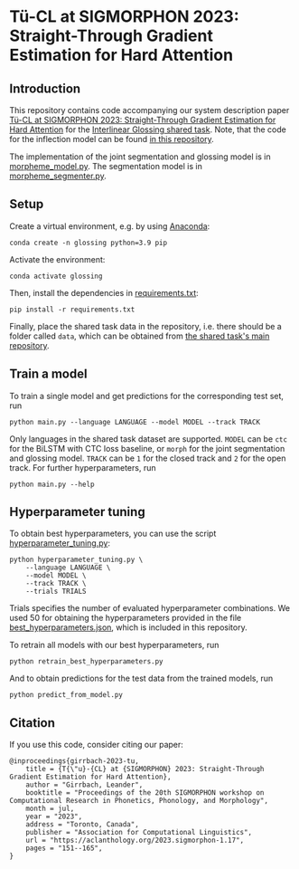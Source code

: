 # Tü-CL at SIGMORPHON 2023: Straight-Through Gradient Estimation for Hard Attention
## Introduction

This repository contains code accompanying our system description paper [Tü-CL at SIGMORPHON 2023: Straight-Through Gradient Estimation for Hard Attention](https://aclanthology.org/2023.sigmorphon-1.17/) for the [Interlinear Glossing shared task](https://aclanthology.org/2023.sigmorphon-1.20/).
Note, that the code for the inflection model can be found [in this repository](https://github.com/LGirrbach/sigmorphon-2023-inflection).

The implementation of the joint segmentation and glossing model is in [morpheme_model.py](morpheme_model.py).
The segmentation model is in [morpheme_segmenter.py](morpheme_segmenter.py).

## Setup
Create a virtual environment, e.g. by using [Anaconda](https://docs.conda.io/en/latest/miniconda.html):
```
conda create -n glossing python=3.9 pip
```
Activate the environment:
```
conda activate glossing
```
Then, install the dependencies in [requirements.txt](requirements.txt):
```
pip install -r requirements.txt
```

Finally, place the shared task data in the repository, i.e. there should be a folder called `data`, which can be obtained from [the shared task's main repository](https://github.com/sigmorphon/2023glossingST).

## Train a model
To train a single model and get predictions for the corresponding test set, run
```
python main.py --language LANGUAGE --model MODEL --track TRACK
```
Only languages in the shared task dataset are supported. `MODEL` can be `ctc` for the BiLSTM with CTC loss baseline, or `morph` for the joint segmentation and glossing model. `TRACK` can be `1` for the closed track and `2` for the open track. For further hyperparameters, run
```
python main.py --help
```

## Hyperparameter tuning
To obtain best hyperparameters, you can use the script [hyperparameter_tuning.py](hyperparameter_tuning.py):
```
python hyperparameter_tuning.py \
    --language LANGUAGE \
    --model MODEL \
    --track TRACK \
    --trials TRIALS
```
Trials specifies the number of evaluated hyperparameter combinations. We used 50 for obtaining the hyperparameters provided in the file [best_hyperparameters.json](best_hyperparameters.json), which is included in this repository.

To retrain all models with our best hyperparameters, run
```
python retrain_best_hyperparameters.py
```
And to obtain predictions for the test data from the trained models, run
```
python predict_from_model.py
```

## Citation
If you use this code, consider citing our paper:
```
@inproceedings{girrbach-2023-tu,
    title = {T{\"u}-{CL} at {SIGMORPHON} 2023: Straight-Through Gradient Estimation for Hard Attention},
    author = "Girrbach, Leander",
    booktitle = "Proceedings of the 20th SIGMORPHON workshop on Computational Research in Phonetics, Phonology, and Morphology",
    month = jul,
    year = "2023",
    address = "Toronto, Canada",
    publisher = "Association for Computational Linguistics",
    url = "https://aclanthology.org/2023.sigmorphon-1.17",
    pages = "151--165",
}
```


